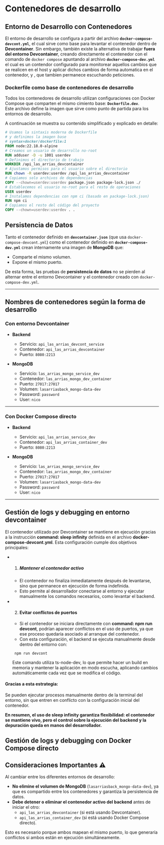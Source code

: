 # Contenedores de desarrollo

## Entorno de Desarrollo con Contenedores

El entorno de desarrollo se configura a partir del archivo **`docker-compose-devcont.yml`**, el cual sirve como base para levantar el contenedor dentro de **Devcontainer**.
Sin embargo, también existe la alternativa de trabajar **fuera del entorno Devcontainer**, creando directamente el contenedor con el comando de `docker compose` apuntando al archivo **`docker-compose-dev.yml`** el cual es un contendor configurado para monitorear aquellos cambios que se
realicen en el host y aplicar dichos cambios de forma automatica en el contenedor, y , que tambien permanece escuchando peticiones.

### Dockerfile como base de contenedores de desarrollo

Todos los contenedores de desarrollo utilizan configuraciones con Docker Compose que comparten el mismo cimiento base: **`Dockerfile.dev`**.  
Este archivo define la imagen que sirve como punto de partida para los entornos de desarrollo.

A continuación se muestra su contenido simplificado y explicado en detalle:

```dockerfile
# Usamos la sintaxis moderna de Dockerfile
# y definimos la imagen base
# syntax=docker/dockerfile:1
FROM node:22.18.0-alpine
# Creamos un usuario de desarrollo no-root
RUN adduser -D -u 1001 userdev
# Definimos el directorio de trabajo
WORKDIR /api_las_arrias_devcontainer
# Ajustamos permisos para el usuario sobre el directorio
RUN chown -R userdev:userdev /api_las_arrias_devcontainer
# Copiamos solo archivos de dependencias
COPY --chown=userdev:userdev package.json package-lock.json ./
# Establecemos el usuario no-root para el resto de operaciones
USER userdev
# Instalamos dependencias con npm ci (basado en package-lock.json)
RUN npm ci
# Copiamos el resto del código del proyecto
COPY --chown=userdev:userdev . .
```

## Persistencia de Datos

Tanto el contenedor definido en **`devcontainer.json`** (que usa `docker-compose-devcont.yml`) como el contenedor definido en **`docker-compose-dev.yml`** crean internamente una imagen de **MongoDB** que:

- Comparte el mismo volumen.
- Expone el mismo puerto.

De esta forma, las pruebas de **persistencia de datos** no se pierden al alternar entre el entorno Devcontainer y el contenedor creado con `docker-compose-dev.yml`.

---

## Nombres de contenedores según la forma de desarrollo

### Con entorno Devcontainer

- **Backend**

  - Servicio: `api_las_arrias_devcont_service`
  - Contenedor: `api_las_arrias_devcontainer`
  - Puerto: `8080:2213`
  
- **MongoDB**
  - Servicio: `las_arrias_mongo_service_dev`
  - Contenedor: `las_arrias_mongo_dev_container`
  - Puerto: `27017:27017`
  - Volumen: `lasarriasback_mongo-data-dev`
  - Password: `password`
  - User: `nico`

---

### Con Docker Compose directo

- **Backend**

  - Servicio: `api_las_arrias_service_dev`
  - Contenedor: `api_las_arrias_container_dev`
  - Puerto: `8080:2213`

- **MongoDB**
  - Servicio: `las_arrias_mongo_service_dev`
  - Contenedor: `las_arrias_mongo_dev_container`
  - Puerto: `27017:27017`
  - Volumen: `lasarriasback_mongo-data-dev`
  - Password: `password`
  - User: `nico`

---



## Gestión de logs y debugging en entorno devcontainer
El contenedor utilizado por Devcontainer se mantiene en ejecución gracias a la instrucción **command: sleep infinity** definida en el archivo **docker-compose-devcont.yml**.
Esta configuración cumple dos objetivos principales:
- 1. ##### Mantener el contenedor activo
    - El contenedor no finaliza inmediatamente después de levantarse, sino que  permanece en ejecución de forma indefinida.
    - Esto permite al desarrollador conectarse al entorno y ejecutar manualmente los comandos necesarios, como levantar el backend.
- 2. #### Evitar conflictos de puertos
    - Si el contenedor se iniciara directamente con **command: npm run devcont**, podrían aparecer conflictos en el uso de puertos, ya que ese proceso quedaría asociado al arranque del contenedor.
    - Con esta configuración, el backend se ejecuta manualmente desde dentro del entorno con:
   ```
    npm run devcont 
   ```
   Este comando utiliza ts-node-dev, lo que permite hacer un build en memoria y mantener la aplicación en modo escucha, aplicando cambios automáticamente cada vez que se modifica el código.
#### Gracias a esta estrategia:
Se pueden ejecutar procesos manualmente dentro de la terminal del entorno, sin que entren en conflicto con la configuración inicial del contenedor.

**En resumen, el uso de sleep infinity garantiza flexibilidad: el contenedor se mantiene vivo, pero el control sobre la ejecución del backend y la depuración queda en manos del desarrollador.**

## Gestión de logs y debugging con Docker Compose directo





## Consideraciones Importantes ⚠️

Al cambiar entre los diferentes entornos de desarrollo:

- **No elimine el volumen de MongoDB** (`lasarriasback_mongo-data-dev`), ya que es compartido entre los contenedores y garantiza la persistencia de datos.
- **Debe detener o eliminar el contenedor activo del backend** antes de iniciar el otro:
  - `api_las_arrias_devcontainer` (si está usando Devcontainer).
  - `api_las_arrias_container_dev` (si está usando Docker Compose directo).

Esto es necesario porque ambos mapean el mismo puerto, lo que generaría conflictos si ambos están en ejecución simultáneamente.

